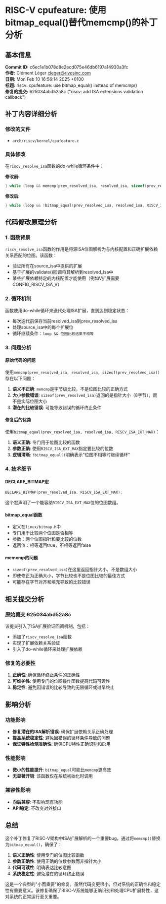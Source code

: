 # RISC-V cpufeature: 使用bitmap_equal()替代memcmp()的补丁分析

## 基本信息

**Commit ID:** c6ec1e1b078d8e2ecd075e46db6197a14930a3fc  
**作者:** Clément Léger <cleger@rivosinc.com>  
**日期:** Mon Feb 10 16:56:14 2025 +0100  
**标题:** riscv: cpufeature: use bitmap_equal() instead of memcmp()  
**修复的提交:** 625034abd52a8c ("riscv: add ISA extensions validation callback")  

## 补丁内容详细分析

### 修改的文件
- `arch/riscv/kernel/cpufeature.c`

### 具体修改
在`riscv_resolve_isa`函数的do-while循环条件中：

**修改前:**
```c
} while (loop && memcmp(prev_resolved_isa, resolved_isa, sizeof(prev_resolved_isa)));
```

**修改后:**
```c
} while (loop && !bitmap_equal(prev_resolved_isa, resolved_isa, RISCV_ISA_EXT_MAX));
```

## 代码修改原理分析

### 1. 函数背景
`riscv_resolve_isa`函数的作用是将源ISA位图解析为与内核配置和正确扩展依赖关系匹配的位图。该函数：
- 验证所有在source_isa中提供的扩展
- 基于扩展的validate()回调将其解析到resolved_isa中
- 某些扩展依赖特定的内核配置才能使用（例如V扩展需要CONFIG_RISCV_ISA_V）

### 2. 循环机制
函数使用do-while循环来迭代处理ISA扩展，直到达到稳定状态：
- 每次迭代前保存当前resolved_isa到prev_resolved_isa
- 处理source_isa中的每个扩展位
- 循环继续条件：`loop && 位图比较结果不相等`

### 3. 问题分析

#### 原始代码的问题
使用`memcmp(prev_resolved_isa, resolved_isa, sizeof(prev_resolved_isa))`存在以下问题：

1. **语义不正确**: `memcmp`是字节级比较，不是位图比较的正确方式
2. **大小参数错误**: `sizeof(prev_resolved_isa)`返回的是指针大小（8字节），而不是实际位图大小
3. **潜在的比较错误**: 可能导致错误的循环终止条件

#### 修复后的优势
使用`bitmap_equal(prev_resolved_isa, resolved_isa, RISCV_ISA_EXT_MAX)`：

1. **语义正确**: 专门用于位图比较的函数
2. **参数正确**: 使用`RISCV_ISA_EXT_MAX`指定要比较的位数
3. **逻辑清晰**: `!bitmap_equal()`明确表示"位图不相等时继续循环"

### 4. 技术细节

#### DECLARE_BITMAP宏
```c
DECLARE_BITMAP(prev_resolved_isa, RISCV_ISA_EXT_MAX);
```
这个宏声明了一个能容纳`RISCV_ISA_EXT_MAX`位的位图数组。

#### bitmap_equal函数
- 定义在`linux/bitmap.h`中
- 专门用于比较两个位图是否相等
- 参数：两个位图指针和要比较的位数
- 返回值：相等返回true，不相等返回false

#### memcmp的问题
- `sizeof(prev_resolved_isa)`在这里返回指针大小，不是数组大小
- 即使修正为正确大小，字节比较也不是位图比较的最佳方式
- 可能存在字节对齐和填充导致的比较错误

## 相关提交分析

### 原始提交 625034abd52a8c
该提交引入了ISA扩展验证回调机制，包括：
- 添加了`riscv_resolve_isa`函数
- 实现了扩展依赖关系验证
- 引入了do-while循环来处理扩展依赖

### 修复的必要性
1. **正确性**: 确保循环终止条件的正确性
2. **可维护性**: 使用专门的位图操作函数提高代码可读性
3. **稳定性**: 避免因错误的比较导致的无限循环或过早终止

## 影响分析

### 功能影响
- **修复潜在的ISA解析错误**: 确保扩展依赖关系正确处理
- **提高系统稳定性**: 避免因错误的循环条件导致的问题
- **保证特性检测准确性**: 确保CPU特性正确识别和启用

### 性能影响
- **微小的性能提升**: `bitmap_equal`可能比`memcmp`更高效
- **无显著开销**: 该函数仅在系统初始化时调用

### 兼容性影响
- **向后兼容**: 不影响现有功能
- **API稳定**: 不改变对外接口

## 总结

这个补丁修复了RISC-V架构中ISA扩展解析的一个重要bug。通过将`memcmp()`替换为`bitmap_equal()`，确保了：

1. **语义正确性**: 使用专门的位图比较函数
2. **参数正确性**: 使用正确的位数参数而非指针大小
3. **代码可读性**: 明确表达比较意图
4. **系统稳定性**: 避免潜在的循环终止错误

这是一个典型的"小而重要"的修复，虽然代码变更很小，但对系统的正确性和稳定性有重要意义。该修复确保了RISC-V系统能够正确识别和处理CPU扩展特性，这对系统的正常运行至关重要。